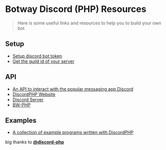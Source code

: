 # Botway Discord (PHP) Resources

> Here is some useful links and resources to help you to build your own bot

## Setup

- [Setup discord bot token](https://github.com/abdfnx/botway/discussions/4)
- [Get the guild id of your server](https://github.com/abdfnx/botway/discussions/4#discussioncomment-2653737)

## API

- [An API to interact with the popular messaging app Discord](https://github.com/discord-php/DiscordPHP)
- [DiscordPHP Website](https://discord-php.github.io/DiscordPHP)
- [Discord Server](https://discord.gg/dphp)
- [BW-PHP](https://github.com/abdfnx/botway/tree/main/packages/bw-php)

## Examples

- [A collection of example programs written with DiscordPHP](https://github.com/discord-php/DiscordPHP/tree/master/examples)

big thanks to [**@discord-php**](https://github.com/discord-php)
